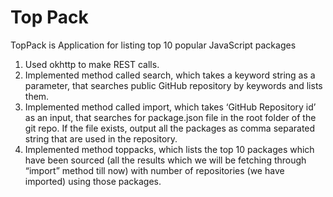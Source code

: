 # Top Pack
TopPack is Application for listing top 10 popular JavaScript packages 
1. Used okhttp to make REST calls.
2. Implemented method called search, which takes a keyword string as a parameter, that searches public GitHub repository by keywords and lists them.
3. Implemented method called import, which takes ‘GitHub Repository id’ as an input, that searches for package.json file in the root folder of the git repo. If the file exists, output all the packages as comma separated string that are used in the repository.
4. Implemented method toppacks, which lists the top 10 packages which have been sourced (all the results which we will be fetching through “import”
method till now) with number of repositories (we have imported) using those packages.

